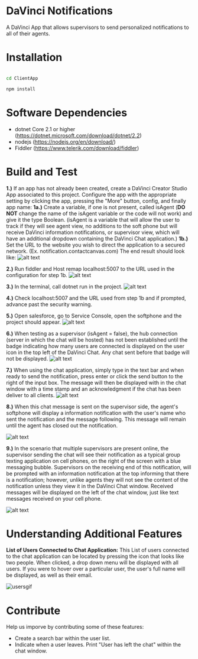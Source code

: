 # DaVinci Notifications

A DaVinci App that allows supervisors to send personalized notifications to all of their agents.

  

# Installation

```bash

cd ClientApp

npm install

```

  

# Software Dependencies

*  dotnet Core 2.1 or higher (https://dotnet.microsoft.com/download/dotnet/2.2)
*  nodejs (https://nodejs.org/en/download/)
*  Fiddler (https://www.telerik.com/download/fiddler)

  

# Build and Test

**1.)** If an app has not already been created, create a DaVinci Creator Studio App associated to this project.
Configure the app with the appropriate setting by clicking the app, pressing the "More" button, config, and finally app name:
**1a.)** Create a variable, if one is not present, called isAgent (**DO NOT** change the name of the isAgent variable or the code will not work) and give it the type Boolean. (isAgent is a variable that will allow the user to track if they will see agent view, no additions to the soft phone but will receive DaVinci information notifications, or supervisor view, which will have an additional dropdown containing the DaVinci Chat application.)
**1b.)** Set the URL to the website you wish to direct the application to a secured network.
(Ex. notification.contactcanvas.com)
The end result should look like:
![alt text](/ClientApp/src/assets/images/notification_config.png)

**2.)** Run fiddler and Host remap localhost:5007 to the URL used in the configuration for step 1b.
    ![alt text](/ClientApp/src/assets/images/host_remapping.png)

**3.)** In the terminal, call dotnet run in the project.
    ![alt text](/ClientApp/src/assets/images/dotnet_run.png)

**4.)** Check localhost:5007 and the URL used from step 1b and if prompted, advance past the security warning.

**5.)** Open salesforce, go to Service Console, open the softphone and the project should appear.
    ![alt text](/ClientApp/src/assets/images/softphone_w_notification.png)

**6.)** When testing as a supervisor (isAgent = false), the hub connection (server in which the chat will be hosted) has not been established until the badge indicating how many users are connected is displayed on the user icon in the top left of the DaVinci Chat. Any chat sent before that badge will not be displayed.
![alt text](/ClientApp/src/assets/images/no_badge.png)

**7.)** When using the chat application, simply type in the text bar and when ready to send the notification, press enter or click the send button to the right of the input box. The message will then be displayed with in the chat window with a time stamp and an acknowledgment if the chat has been deliver to all clients.
![alt text](/ClientApp/src/assets/images/supervisor_notification.png)

**8.)** When this chat message is sent on the supervisor side, the agent's softphone will display a information notification with the user's name who sent the notification and the message following. This message will remain until the agent has closed out the notification.

![alt text](/ClientApp/src/assets/images/agent_receiving.png)

**9.)** In the scenario that multiple supervisors are present online, the supervisor sending the chat will see their notification as a typical group texting application on cell phones, on the right of the screen with a blue messaging bubble. Supervisors on the receiving end of this notification, will be prompted with an information notification at the top informing that there is a notification; however, unlike agents they will not see the content of the notification unless they view it in the DaVinci Chat window. Received messages will be displayed on the left of the chat window, just like text messages received on your cell phone.

![alt text](/ClientApp/src/assets/images/supervisor_receiving.png)
  

# Understanding Additional Features

**List of Users Connected to Chat Application:**
This List of users connected to the chat application can be located by pressing the icon that looks like two people. When clicked, a drop down menu will be displayed with all users. If you were to hover over a particular user, the user's full name will be displayed, as well as their email.

![usersgif](/ClientApp/src/assets/images/UsersGif.gif)
  

# Contribute
Help us imporve by contributing some of these features:
*  Create a search bar within the user list.
*  Indicate when a user leaves. Print "User has left the chat" within the chat window.
